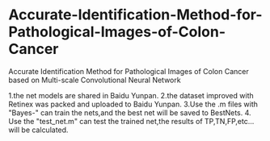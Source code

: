 # Accurate-Identification-Method-for-Pathological-Images-of-Colon-Cancer
Accurate Identification Method for Pathological Images of Colon Cancer based on Multi-scale Convolutional Neural Network

1.the net models are shared in Baidu Yunpan.
2.the dataset improved with Retinex was packed and uploaded to Baidu Yunpan.
3.Use the .m files with "Bayes-" can train the nets,and the best net will be saved to BestNets.
4. Use the "test_net.m" can test the trained net,the results of TP,TN,FP,etc... will be calculated.
